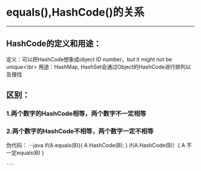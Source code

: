 # equals(),HashCode()的关系
---

## HashCode的定义和用途：
定义：可以把HashCode想象成object ID number，but it might not be unique<\br>
用途：HashMap, HashSet会通过Object的HashCode进行排列以及搜找

## 区别：
### 1.两个数字的HashCode相等，两个数字不一定相等
### 2.两个数字的HashCode不相等，两个数字一定不相等
伪代码：
···java
if(A.equals(B)){
   A.HashCode(B);
}
if(A.HashCode(B)）{
   A 不一定equals(B)
}
```
---

